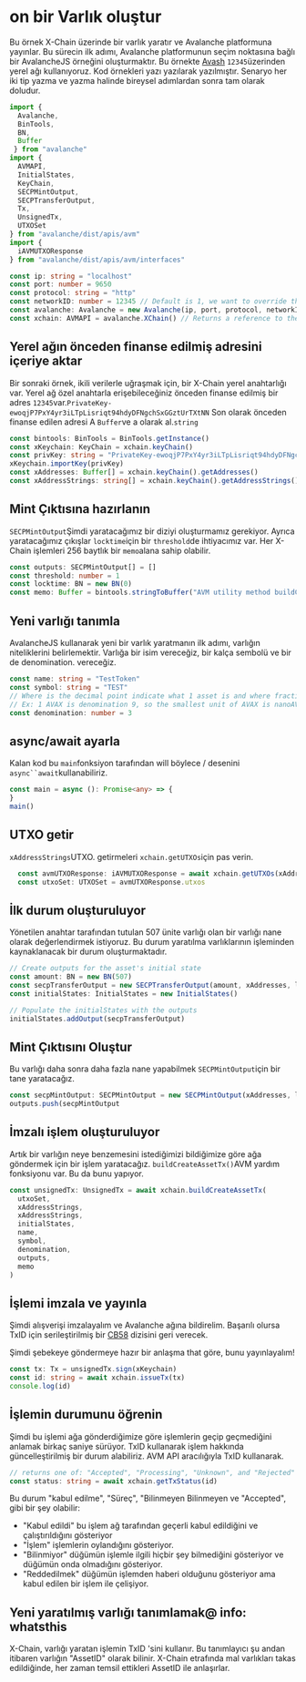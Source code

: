 # on bir Varlık oluştur

Bu örnek X-Chain üzerinde bir varlık yaratır ve Avalanche platformuna yayınlar. Bu sürecin ilk adımı, Avalanche platformunun seçim noktasına bağlı bir AvalancheJS örneğini oluşturmaktır. Bu örnekte [Avash](https://github.com/ava-labs/avalanche-docs/tree/bba457018ce99b2a1bdf51e488b136049254e330/build/tools/avash/README.md) `12345`üzerinden yerel ağı kullanıyoruz. Kod örnekleri yazı yazılarak yazılmıştır. Senaryo her iki tip yazma ve yazma halinde bireysel adımlardan sonra tam olarak doludur.

```typescript
import {
  Avalanche,
  BinTools,
  BN,
  Buffer
 } from "avalanche"
import {
  AVMAPI,
  InitialStates,
  KeyChain,
  SECPMintOutput,
  SECPTransferOutput,
  Tx,
  UnsignedTx,
  UTXOSet
} from "avalanche/dist/apis/avm"
import {
  iAVMUTXOResponse
} from "avalanche/dist/apis/avm/interfaces"

const ip: string = "localhost"
const port: number = 9650
const protocol: string = "http"
const networkID: number = 12345 // Default is 1, we want to override that for our local network
const avalanche: Avalanche = new Avalanche(ip, port, protocol, networkID)
const xchain: AVMAPI = avalanche.XChain() // Returns a reference to the X-Chain used by AvalancheJS
```

## Yerel ağın önceden finanse edilmiş adresini içeriye aktar

Bir sonraki örnek, ikili verilerle uğraşmak için, bir X-Chain yerel anahtarlığı var. Yerel ağ özel anahtarla erişebileceğiniz önceden finanse edilmiş bir adres `12345`var.`PrivateKey-ewoqjP7PxY4yr3iLTpLisriqt94hdyDFNgchSxGGztUrTXtNN` Son olarak önceden finanse edilen adresi A `Buffer`ve a olarak al.`string`

```typescript
const bintools: BinTools = BinTools.getInstance()
const xKeychain: KeyChain = xchain.keyChain()
const privKey: string = "PrivateKey-ewoqjP7PxY4yr3iLTpLisriqt94hdyDFNgchSxGGztUrTXtNN"
xKeychain.importKey(privKey)
const xAddresses: Buffer[] = xchain.keyChain().getAddresses()
const xAddressStrings: string[] = xchain.keyChain().getAddressStrings()
```

## Mint Çıktısına hazırlanın

`SECPMintOutput`Şimdi yaratacağımız bir diziyi oluşturmamız gerekiyor. Ayrıca yaratacağımız çıkışlar `locktime`için bir `threshold`de ihtiyacımız var. Her X-Chain işlemleri 256 baytlık bir `memo`alana sahip olabilir.

```typescript
const outputs: SECPMintOutput[] = []
const threshold: number = 1
const locktime: BN = new BN(0)
const memo: Buffer = bintools.stringToBuffer("AVM utility method buildCreateAssetTx to create an ANT")
```

## Yeni varlığı tanımla

AvalancheJS kullanarak yeni bir varlık yaratmanın ilk adımı, varlığın niteliklerini belirlemektir. Varlığa bir isim vereceğiz, bir kalça sembolü ve bir de denomination. vereceğiz.

```typescript
const name: string = "TestToken"
const symbol: string = "TEST"
// Where is the decimal point indicate what 1 asset is and where fractional assets begin
// Ex: 1 AVAX is denomination 9, so the smallest unit of AVAX is nanoAVAX (nAVAX) at 10^-9 AVAX
const denomination: number = 3
```

## async/await ayarla

Kalan kod bu `main`fonksiyon tarafından will böylece / desenini `async``await`kullanabiliriz.

```typescript
const main = async (): Promise<any> => {
}
main()
```

## UTXO getir

`xAddressStrings`UTXO. getirmeleri `xchain.getUTXOs`için pas verin.

```typescript
  const avmUTXOResponse: iAVMUTXOResponse = await xchain.getUTXOs(xAddressStrings)
  const utxoSet: UTXOSet = avmUTXOResponse.utxos
```

## İlk durum oluşturuluyor

Yönetilen anahtar tarafından tutulan 507 ünite varlığı olan bir varlığı nane olarak değerlendirmek istiyoruz. Bu durum yaratılma varlıklarının işleminden kaynaklanacak bir durum oluşturmaktadır.

```typescript
// Create outputs for the asset's initial state
const amount: BN = new BN(507)
const secpTransferOutput = new SECPTransferOutput(amount, xAddresses, locktime, threshold)
const initialStates: InitialStates = new InitialStates()

// Populate the initialStates with the outputs
initialStates.addOutput(secpTransferOutput)
```

## Mint Çıktısını Oluştur

Bu varlığı daha sonra daha fazla nane yapabilmek `SECPMintOutput`için bir tane yaratacağız.

```typescript
const secpMintOutput: SECPMintOutput = new SECPMintOutput(xAddresses, locktime, threshold)
outputs.push(secpMintOutput
```

## İmzalı işlem oluşturuluyor

Artık bir varlığın neye benzemesini istediğimizi bildiğimize göre ağa göndermek için bir işlem yaratacağız. `buildCreateAssetTx()`AVM yardım fonksiyonu var. Bu da bunu yapıyor.

```typescript
const unsignedTx: UnsignedTx = await xchain.buildCreateAssetTx(
  utxoSet,
  xAddressStrings,
  xAddressStrings,
  initialStates,
  name,
  symbol,
  denomination,
  outputs,
  memo
)
```

## İşlemi imzala ve yayınla

Şimdi alışverişi imzalayalım ve Avalanche ağına bildirelim. Başarılı olursa TxID için serileştirilmiş bir [CB58](http://support.avalabs.org/en/articles/4587395-what-is-cb58) dizisini geri verecek.

Şimdi şebekeye göndermeye hazır bir anlaşma that göre, bunu yayınlayalım!

```typescript
const tx: Tx = unsignedTx.sign(xKeychain)
const id: string = await xchain.issueTx(tx)
console.log(id)
```

## İşlemin durumunu öğrenin<a id="get-the-status-of-the-transaction"></a>

Şimdi bu işlemi ağa gönderdiğimize göre işlemlerin geçip geçmediğini anlamak birkaç saniye sürüyor. TxID kullanarak işlem hakkında güncelleştirilmiş bir durum alabiliriz. AVM API aracılığıyla TxID kullanarak.

```typescript
// returns one of: "Accepted", "Processing", "Unknown", and "Rejected"
const status: string = await xchain.getTxStatus(id)
```

Bu durum "kabul edilme", "Süreç", "Bilinmeyen Bilinmeyen ve "Accepted", gibi bir şey olabilir:

* "Kabul edildi" bu işlem ağ tarafından geçerli kabul edildiğini ve çalıştırıldığını gösteriyor
* "İşlem" işlemlerin oylandığını gösteriyor.
* "Bilinmiyor" düğümün işlemle ilgili hiçbir şey bilmediğini gösteriyor ve düğümün onda olmadığını gösteriyor.
* "Reddedilmek" düğümün işlemden haberi olduğunu gösteriyor ama kabul edilen bir işlem ile çelişiyor.

## Yeni yaratılmış varlığı tanımlamak@ info: whatsthis<a id="identifying-the-newly-created-asset"></a>

X-Chain, varlığı yaratan işlemin TxID 'sini kullanır. Bu tanımlayıcı şu andan itibaren varlığın "AssetID" olarak bilinir. X-Chain etrafında mal varlıkları takas edildiğinde, her zaman temsil ettikleri AssetID ile anlaşırlar.

